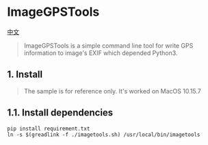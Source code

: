 # ImageGPSTools

[中文](./README-cn.md)

> ImageGPSTools is a simple command line tool for write GPS information to image's EXIF which depended Python3.

## 1. Install

> The sample is for reference only. It's worked on MacOS 10.15.7

## 1.1. Install dependencies

```shell
pip install requirement.txt
ln -s $(greadlink -f ./imagetools.sh) /usr/local/bin/imagetools
```